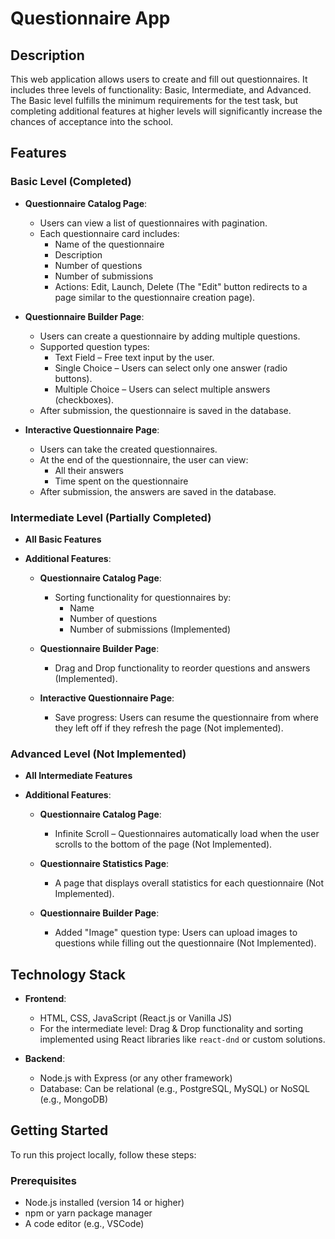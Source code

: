 # Questionnaire App

## Description

This web application allows users to create and fill out questionnaires. It includes three levels of functionality: Basic, Intermediate, and Advanced. The Basic level fulfills the minimum requirements for the test task, but completing additional features at higher levels will significantly increase the chances of acceptance into the school.

## Features

### Basic Level (Completed)

- **Questionnaire Catalog Page**:

  - Users can view a list of questionnaires with pagination.
  - Each questionnaire card includes:
    - Name of the questionnaire
    - Description
    - Number of questions
    - Number of submissions
    - Actions: Edit, Launch, Delete (The "Edit" button redirects to a page similar to the questionnaire creation page).

- **Questionnaire Builder Page**:

  - Users can create a questionnaire by adding multiple questions.
  - Supported question types:
    - Text Field – Free text input by the user.
    - Single Choice – Users can select only one answer (radio buttons).
    - Multiple Choice – Users can select multiple answers (checkboxes).
  - After submission, the questionnaire is saved in the database.

- **Interactive Questionnaire Page**:
  - Users can take the created questionnaires.
  - At the end of the questionnaire, the user can view:
    - All their answers
    - Time spent on the questionnaire
  - After submission, the answers are saved in the database.

### Intermediate Level (Partially Completed)

- **All Basic Features**
- **Additional Features**:

  - **Questionnaire Catalog Page**:

    - Sorting functionality for questionnaires by:
      - Name
      - Number of questions
      - Number of submissions (Implemented)

  - **Questionnaire Builder Page**:

    - Drag and Drop functionality to reorder questions and answers (Implemented).

  - **Interactive Questionnaire Page**:
    - Save progress: Users can resume the questionnaire from where they left off if they refresh the page (Not implemented).

### Advanced Level (Not Implemented)

- **All Intermediate Features**
- **Additional Features**:

  - **Questionnaire Catalog Page**:

    - Infinite Scroll – Questionnaires automatically load when the user scrolls to the bottom of the page (Not Implemented).

  - **Questionnaire Statistics Page**:

    - A page that displays overall statistics for each questionnaire (Not Implemented).

  - **Questionnaire Builder Page**:
    - Added "Image" question type: Users can upload images to questions while filling out the questionnaire (Not Implemented).

## Technology Stack

- **Frontend**:

  - HTML, CSS, JavaScript (React.js or Vanilla JS)
  - For the intermediate level: Drag & Drop functionality and sorting implemented using React libraries like `react-dnd` or custom solutions.

- **Backend**:
  - Node.js with Express (or any other framework)
  - Database: Can be relational (e.g., PostgreSQL, MySQL) or NoSQL (e.g., MongoDB)

## Getting Started

To run this project locally, follow these steps:

### Prerequisites

- Node.js installed (version 14 or higher)
- npm or yarn package manager
- A code editor (e.g., VSCode)
